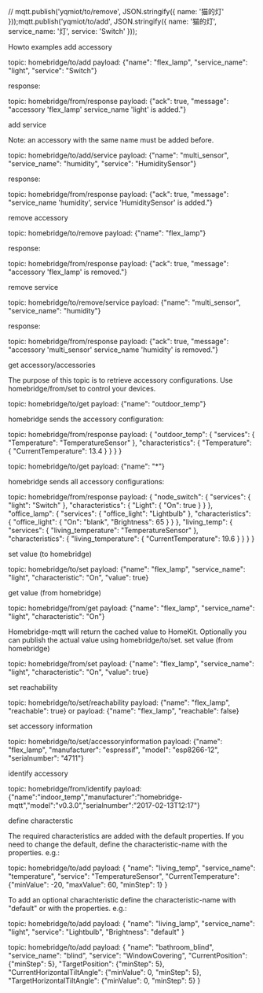 // mqtt.publish('yqmiot/to/remove', JSON.stringify({ name: '猫的灯' }));mqtt.publish('yqmiot/to/add', JSON.stringify({ name: '猫的灯', service_name: '灯', service: 'Switch' }));

Howto examples
add accessory

topic: homebridge/to/add
payload: {"name": "flex_lamp", "service_name": "light", "service": "Switch"}

response:

topic: homebridge/from/response
payload: {"ack": true, "message": "accessory 'flex_lamp' service_name 'light' is added."}

add service

Note: an accessory with the same name must be added before.

topic: homebridge/to/add/service
payload: {"name": "multi_sensor", "service_name": "humidity", "service": "HumiditySensor"}

response:

topic: homebridge/from/response
payload: {"ack": true, "message": "service_name 'humidity', service 'HumiditySensor' is added."}

remove accessory

topic: homebridge/to/remove
payload: {"name": "flex_lamp"}

response:

topic: homebridge/from/response
payload: {"ack": true, "message": "accessory 'flex_lamp' is removed."}

remove service

topic: homebridge/to/remove/service
payload: {"name": "multi_sensor", "service_name": "humidity"}

response:

topic: homebridge/from/response
payload: {"ack": true, "message": "accessory 'multi_sensor' service_name 'humidity' is removed."}

get accessory/accessories

The purpose of this topic is to retrieve accessory configurations. Use homebridge/from/set to control your devices.

topic: homebridge/to/get
payload: {"name": "outdoor_temp"}

homebridge sends the accessory configuration:

topic: homebridge/from/response
payload:
{
  "outdoor_temp": {
    "services": {
      "Temperature": "TemperatureSensor"
    },
    "characteristics": {
      "Temperature": {
        "CurrentTemperature": 13.4
      }
    }
  }
}

topic: homebridge/to/get
payload: {"name": "*"}

homebridge sends all accessory configurations:

topic: homebridge/from/response
payload:
{
  "node_switch": {
    "services": {
      "light": "Switch"
    },
    "characteristics": {
      "Light": {
        "On": true
      }
    }
  },
  "office_lamp": {
    "services": {
      "office_light": "Lightbulb"
    },
    "characteristics": {
      "office_light": {
        "On": "blank",
        "Brightness": 65
      }
    }
  },
  "living_temp": {
    "services": {
      "living_temperature": "TemperatureSensor"
    },
    "characteristics": {
      "living_temperature": {
        "CurrentTemperature": 19.6
      }
    }
  }
}

set value (to homebridge)

topic: homebridge/to/set
payload: {"name": "flex_lamp", "service_name": "light", "characteristic": "On", "value": true}

get value (from homebridge)

topic: homebridge/from/get
payload: {"name": "flex_lamp", "service_name": "light", "characteristic": "On"}

Homebridge-mqtt will return the cached value to HomeKit. Optionally you can publish the actual value using homebridge/to/set.
set value (from homebridge)

topic: homebridge/from/set
payload: {"name": "flex_lamp", "service_name": "light", "characteristic": "On", "value": true}

set reachability

topic: homebridge/to/set/reachability
payload: {"name": "flex_lamp", "reachable": true}
or
payload: {"name": "flex_lamp", "reachable": false}

set accessory information

topic: homebridge/to/set/accessoryinformation
payload: {"name": "flex_lamp", "manufacturer": "espressif", "model": "esp8266-12", "serialnumber": "4711"}

identify accessory

topic: homebridge/from/identify
payload: {"name":"indoor_temp","manufacturer":"homebridge-mqtt","model":"v0.3.0","serialnumber":"2017-02-13T12:17"}

define characterstic

The required characteristics are added with the default properties. If you need to change the default, define the characteristic-name with the properties. e.g.:

topic: homebridge/to/add
payload:
  {
    "name": "living_temp",
    "service_name": "temperature",
    "service": "TemperatureSensor",
    "CurrentTemperature": {"minValue": -20, "maxValue": 60, "minStep": 1}
  }

To add an optional charachteristic define the characteristic-name with "default" or with the properties. e.g.:

topic: homebridge/to/add
payload: 
  {
    "name": "living_lamp",
    "service_name": "light",
    "service": "Lightbulb",
    "Brightness": "default"
  }

topic: homebridge/to/add
payload:
  {
    "name": "bathroom_blind",
    "service_name": "blind",
    "service": "WindowCovering",
    "CurrentPosition": {"minStep": 5},
    "TargetPosition": {"minStep": 5},
    "CurrentHorizontalTiltAngle": {"minValue": 0, "minStep": 5},
    "TargetHorizontalTiltAngle": {"minValue": 0, "minStep": 5}
  }
